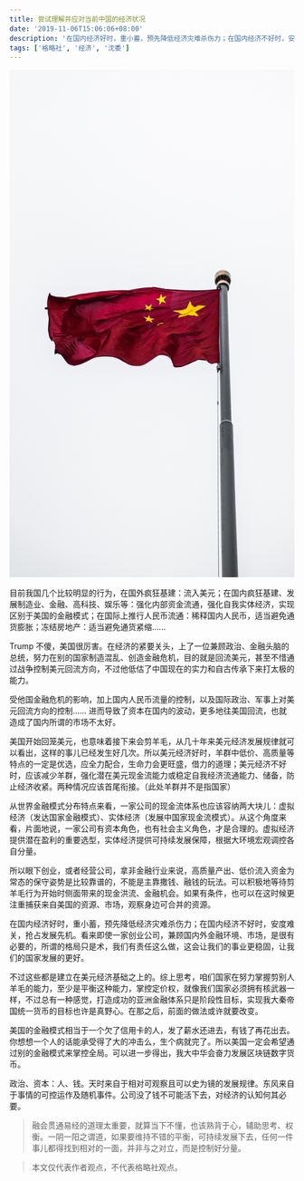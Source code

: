 ```yaml
---
title: 尝试理解并应对当前中国的经济状况
date: '2019-11-06T15:06:06+08:00'
description: '在国内经济好时，重小蓄，预先降低经济灾难杀伤力；在国内经济不好时，安度难关，抢占发展先机。看来即使一家创业公司，兼顾国内外金融环境、市场，是很有必要的，所谓的格局只是术，我们有责任这么做，这会让我们的事业更稳固。'
tags: ['格略社', '经济', '沈委']
---
```


![](./alejandro-luengo-jL0tMFYOdBM-unsplash.jpg)

目前我国几个比较明显的行为，在国外疯狂基建：流入美元；在国内疯狂基建、发展制造业、金融、高科技、娱乐等：强化内部资金流通，强化自我实体经济，实现区别于美国的金融模式；在国际上推行人民币流通：稀释国内人民币，适当避免通货膨胀；冻结房地产：适当避免通货紧缩......

Trump 不傻，美国很厉害。在经济的紧要关头，上了一位兼顾政治、金融头脑的总统，努力在别的国家制造混乱、创造金融危机，目的就是回流美元，甚至不惜通过战争控制美元回流方向，不过他低估了中国现在的实力和自古传承下来打太极的能力。

受他国金融危机的影响，加上国内人民币流量的控制，以及国际政治、军事上对美元回流方向的控制…… 进而导致了资本在国内的波动，更多地往美国回流，也就造成了国内所谓的市场不太好。

美国开始回笼美元，也意味着接下来会剪羊毛，从几十年来美元经济发展规律就可以看出，这样的事儿已经发生好几次。所以美元经济好时，羊群中低价、高质量等特点的一定是优选，应全力配合，生命力会更旺盛，借力的道理；美元经济不好时，应该减少羊群，强化潜在美元现金流能力或稳定自我经济流通能力、储备，防止经济收紧。两种情况应该首尾衔接。（此处羊群并不是指国家）

从世界金融模式分布特点来看，一家公司的现金流体系也应该容纳两大块儿：虚拟经济（发达国家金融模式）、实体经济（发展中国家现金流模式）。从这个角度来看，片面地说，一家公司有资本角色，也有社会主义角色，才是合理的。虚拟经济提供潜在盈利的重要选型，实体经济提供可持续发展保障，根据大环境宏观调控各自分量。

所以眼下创业，或者经营公司，拿非金融行业来说，高质量产出、低价流入资金为常态的保守姿势是比较靠谱的，不能是主靠撒钱、融钱的玩法。可以积极地等待剪羊毛行为开始时侧面带来的现金洪流、金融机会。如果有条件，也可以在这时候更注重捕获来自美国的资源、市场，观察身边可合并的资源。

在国内经济好时，重小蓄，预先降低经济灾难杀伤力；在国内经济不好时，安度难关，抢占发展先机。看来即使一家创业公司，兼顾国内外金融环境、市场，是很有必要的，所谓的格局只是术，我们有责任这么做，这会让我们的事业更稳固，让我们的国家发展的更好。

不过这些都是建立在美元经济基础之上的。综上思考，咱们国家在努力掌握剪别人羊毛的能力，至少是平衡这种能力，掌控定价权，就像我们国家必须拥有核武器一样，不过总有一种感觉，打造成功的亚洲金融体系只是阶段性目标，实现我大秦帝国统一货币的目标也许是真野心。在那之后，前面的做法或许就要改变。

美国的金融模式相当于一个欠了信用卡的人，发了薪水还进去，有钱了再花出去。你想想一个人的话能承受得了大的冲击么，生个病就完了。所以美国一定会希望通过别的金融模式来掌控全局。可以进一步得出，我大中华会奋力发展区块链数字货币。

政治、资本：人、钱。天时来自于相对可观察且可以史为镜的发展规律。东风来自于事情的可控运作及随机事件。公司没了钱不可能活下去，对经济的认知何其必要。

> 融会贯通易经的道理太重要，就算当下不懂，也该熟背于心，辅助思考、权衡。一阴一阳之谓道，如果要维持不错的平衡，可持续发展下去，任何一件事儿都得找到相对的一面，并非与之对立，而是控制好分量。

> 本文仅代表作者观点，不代表格略社观点。
